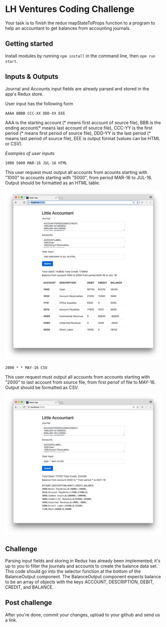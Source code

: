 # LH Ventures Coding Challenge


Your task is to finish the redux mapStateToProps function to a program to help an accountant to get balances from accounting journals.

## Getting started

Install modules by running `npm install` in the command line, then `npm run start`.


## Inputs & Outputs

Journal and Accounts input fields are already parsed and stored in the app's
Redux store.

User input has the following form

    AAAA BBBB CCC-XX DDD-XX EEE

AAA is the starting account (* means first account of source file), BBB is the ending account(* means last account of source file), CCC-YY is the first period (* means first period of source file), DDD-YY is the last period (* means last period of source file), EEE is output format (values can be HTML or CSV).

*Examples of user inputs*

    1000 5000 MAR-16 JUL-16 HTML

This user request must output all accounts from acounts starting with "1000" to accounts starting with "5000", from period MAR-16 to JUL-16. Output should be formatted as an HTML table.

![1000 5000 MAR-16 JUL-16 HTML](/example-1.png)



    2000 * * MAY-16 CSV

This user request must output all accounts from accounts starting with "2000" to last account from source file, from first periof of file to MAY-16. Output should be formatted as CSV.

![2000 * * MAY-16 CSV](/example-2.png)


## Challenge

Parsing input fields and storing in Redux has already been implemented; it's up to you to filter the journals and accounts to create the balance data set. This code should go into the selector function at the bottom of the BalanceOutput component. The BalanceOutput component expects balance to be an array of objects with the keys ACCOUNT, DESCRIPTION, DEBIT, CREDIT, and BALANCE.


## Post challenge

After you're done, commit your changes, upload to your github and send us a link.
